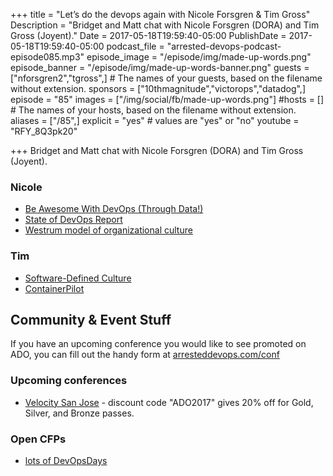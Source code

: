 +++
title = "Let’s do the devops again with Nicole Forsgren & Tim Gross"
Description = "Bridget and Matt chat with Nicole Forsgren (DORA) and Tim Gross (Joyent)."
Date = 2017-05-18T19:59:40-05:00
PublishDate = 2017-05-18T19:59:40-05:00
podcast_file = "arrested-devops-podcast-episode085.mp3"
episode_image = "/episode/img/made-up-words.png"
episode_banner = "/episode/img/made-up-words-banner.png"
guests = ["nforsgren2","tgross",] # The names of your guests, based on the filename without extension.
sponsors = ["10thmagnitude","victorops","datadog",]
episode = "85"
images = ["/img/social/fb/made-up-words.png"]
#hosts = [] # The names of your hosts, based on the filename without extension.
aliases = ["/85",]
explicit = "yes" # values are "yes" or "no"
youtube = "RFY_8Q3pk20"

+++
Bridget and Matt chat with Nicole Forsgren (DORA) and Tim Gross (Joyent).

### Nicole
* [Be Awesome With DevOps (Through Data!)](https://gotochgo.com/2017/sessions/42)
* [State of DevOps Report](https://devops-research.com/research.html)
* [Westrum model of organizational culture](https://continuousdelivery.com/implementing/culture/)

### Tim
* [Software-Defined Culture](https://gotochgo.com/2017/sessions/43)
* [ContainerPilot](https://www.joyent.com/containerpilot)


## Community & Event Stuff

If you have an upcoming conference you would like to see promoted on ADO, you can fill out the handy form at [arresteddevops.com/conf](https://arresteddevops.com/conf)

### Upcoming conferences

- [Velocity San Jose](https://conferences.oreilly.com/velocity/vl-ca) - discount code "ADO2017" gives 20% off for Gold, Silver, and Bronze passes.

### Open CFPs

* [lots of DevOpsDays](https://devopsdays.org/speaking)
